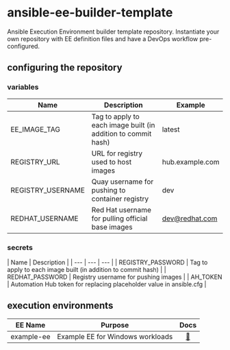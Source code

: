 # ansible-ee-builder-template

Ansible Execution Environment builder template repository. Instantiate your own repository with EE definition files and have a DevOps workflow pre-configured.

## configuring the repository

### variables

| Name | Description | Example |
| --- | --- | --- |
| EE_IMAGE_TAG | Tag to apply to each image built (in addition to commit hash) | latest |
| REGISTRY_URL | URL for registry used to host images | hub.example.com |
| REGISTRY_USERNAME | Quay username for pushing to container registry | dev |
| REDHAT_USERNAME | Red Hat username for pulling official base images | dev@redhat.com |

### secrets

| Name | Description |
| --- | --- | --- |
| REGISTRY_PASSWORD | Tag to apply to each image built (in addition to commit hash) |
| REDHAT_PASSWORD | Registry username for pushing images |
| AH_TOKEN | Automation Hub token for replacing placeholder value in ansible.cfg |

## execution environments

| EE Name | Purpose | Docs |
| --- | --- | :---: |
| example-ee | Example EE for Windows workloads | [📝](./example-ee/execution-environment.yml) |